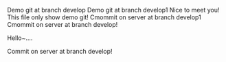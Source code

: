 Demo git at branch develop
Demo git at branch develop1
Nice to meet you!
This file only show demo git!
Cmommit on server at branch develop1
Cmommit on server at branch develop!

Hello~....

Commit on server at branch develop!
